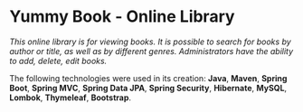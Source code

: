 # Yummy Book - Online Library

*This online library is for viewing books. It is possible to search for books by author or title, as well as by different genres. Administrators have the ability to add, delete, edit books.*

The following technologies were used in its creation: **Java**, **Maven**, **Spring Boot**, **Spring MVC**, **Spring Data JPA**, **Spring Security**, **Hibernate**, **MySQL**, **Lombok**, **Thymeleaf**, **Bootstrap**. 